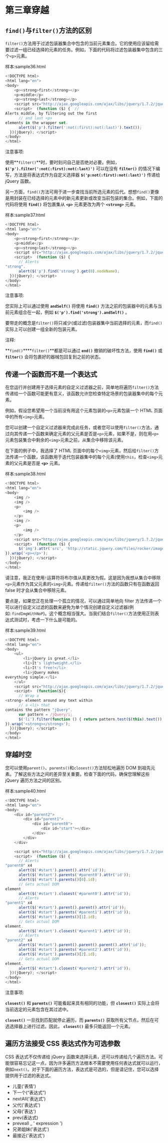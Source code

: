 # 第三章穿越

## `find()`与`filter()`方法的区别

`filter()`方法用于过滤包装器集合中包含的当前元素集合。它的使用应该留给需要过滤一组已经选择的元素的任务。例如，下面的代码将过滤包装器集中包含的三个`<p>`元素。

样本:sample36.html

```js
<!DOCTYPE html>
<html lang="en">
<body>
    <p><strong>first</strong></p>
    <p>middle</p>
    <p><strong>last</strong></p>
    <script src="http://ajax.googleapis.com/ajax/libs/jquery/1.7.2/jquery.min.js"></script>
    <script>  (function ($) {  //
Alerts middle, by filtering out the first 
      // and last <p>
elements in the wrapper set. 
      alert($('p').filter(':not(:first):not(:last)').text());
  })(jQuery); </script>
</body>
</html>

```

注意事项:

使用**`filter()`**时，要时刻问自己是否绝对必要。例如， **`$('p').filter(':not(:first):not(:last)')`** 可以在没有 **`filter()`** 的情况下编写，方法是将表达式作为自定义选择器 **`$('p:not(:first):not(:last)')`** 传递给 jQuery 函数。

另一方面，`find()`方法可用于进一步查找当前所选元素的后代。想想`find()`更像是用封装在已经选择的元素中的新元素更新或改变当前包装的集合。例如，下面的代码将使用 **`find()`** 将包裹集从 **`<p>`** 元素更改为两个 **`<strong>`** 元素。

样本:sample37.html

```js
<!DOCTYPE html>
<html lang="en">
<body>
    <p><strong>first</strong></p>
    <p>middle</p>
    <p><strong>last</strong></p>
    <script src="http://ajax.googleapis.com/ajax/libs/jquery/1.7.2/jquery.min.js"></script>
    <script>  (function ($) {
      // Alerts
"strong". 
      alert($('p').find('strong').get(0).nodeName);
  })(jQuery); </script>
</body>
</html>

```

注意事项:

您实际上可以通过使用 **`andSelf()`** 将使用 **`find()`** 方法之前的包装器中的元素与当前元素组合在一起，例如 **`$('p').find('strong').andSelf()`** 。

要带走的概念是`filter()`将只减少(或过滤)包装器集中当前选择的元素，而`find()`实际上可以创建一组全新的包装元素。

注释:

**`find()`****`filter()`**都是可以通过 **`end()`** 撤销的破坏性方法，使用 **`find()`** 或 **`filter()`** 会将包裹好的器械包回复到之前的状态。

## 传递一个函数而不是一个表达式

在您运行并创建用于选择元素的自定义过滤器之前，简单地将遍历`filter()`方法传递给一个函数可能更有意义，该函数允许您检查特定场景的包装器集中的每个元素。

例如，假设您希望用一个当前没有用这个元素包装的`<p>`元素包装一个 HTML 页面中的所有`<img>`元素。

您可以创建一个自定义过滤器来完成此任务，或者您可以使用`filter()`方法，通过向其传递一个函数来确定元素的父元素是否是`<p>`元素，如果不是，则在用`<p>`元素包装集合中剩余的`<img>`元素之前，从集合中移除该元素。

在下面的例子中，我选择了 HTML 页面中的每个`<img>`元素，然后给`filter()`方法传递一个函数，该函数用于迭代包装器集中的每个元素(使用`this`，检查`<img>`元素的父元素是否是 **`<p>`** 元素。

样本:sample38.html

```js
<!DOCTYPE html>
<html lang="en">
<body>
    <img />
    <img />
    <p>
        <img />
    </p>
    <img />
    <p>
        <img />
    </p>
    <script src="http://ajax.googleapis.com/ajax/libs/jquery/1.7.2/jquery.min.js"></script>
    <script>  (function ($) {
      $('img').attr('src', 'http://static.jquery.com/files/rocker/images/logo_jquery_215x53.gif').filter(function () { return !$(this).parent('p').length == 1
}).wrap('<p></p>');
  })(jQuery); </script>
</body>
</html>

```

请注意，我正在使用`!`运算符将布尔值从真更改为假。这是因为我想从集合中移除`<p>`元素作为其父元素的`<img>`元素。传递给`filter()`方法的函数只有在函数返回 false 时才会从集合中移除元素。

要点是，如果您正在处理一个孤立的情况，可以通过简单地向 filter 方法传递一个可以进行自定义过滤的函数来避免为单个情况创建自定义过滤器(例如`:findImgWithNoP`)。这个概念相当强大。当我们结合`filter()`方法使用正则表达式测试时，考虑一下什么是可能的。

样本:sample39.html

```js
<!DOCTYPE html>
<html lang="en">
<body>
    <ul>
        <li>jQuery is great.</li>
        <li>It's lightweight.</li>
        <li>It's free!</li>
        <li>jQuery makes
everything simple.</li>
    </ul>
    <script src="http://ajax.googleapis.com/ajax/libs/jquery/1.7.2/jquery.min.js"></script>
    <script>  (function($){  
      // Wrap a
<strong> element around any text within 
      // a <li> that
contains the pattern "jQuery". 
      var pattern = /jQuery/i;
      $('li').filter(function () { return pattern.test($(this).text());
}).wrap('<strong></strong>');
  })(jQuery); </script>
</body>
</html>

```

## 穿越时空

您可以使用`parent()`、`parents()`和`closest()`方法轻松地遍历 DOM 到祖先元素。了解这些方法之间的差异至关重要。检查下面的代码，确保您理解这些 jQuery 遍历方法之间的区别。

样本:sample40.html

```js
<!DOCTYPE html>
<html lang="en">
<body>
    <div id="parent2">
        <div id="parent1">
            <div id="parent0">
                <div id="start"></div>
            </div>
        </div>
    </div>

    <script src="http://ajax.googleapis.com/ajax/libs/jquery/1.7.2/jquery.min.js"></script>
    <script>  (function ($) {
      // Alerts
"parent0" x4 
      alert($('#start').parent().attr('id'));
      alert($('#start').parents('#parent0').attr('id'));
      alert($('#start').parents()[0].id);
      // Gets actual DOM
element 
      alert($('#start').closest('#parent0').attr('id'));
      // Alerts
"parent1" x4 
      alert($('#start').parent().parent().attr('id'));
      alert($('#start').parents('#parent1').attr('id'));
      alert($('#start').parents()[1].id);
      // Gets actual DOM
element. 
      alert($('#start').closest('#parent1').attr('id'));
      // Alerts
"parent2" x4 
      alert($('#start').parent().parent().parent().attr('id'));
      alert($('#start').parents('#parent2').attr('id'));
      alert($('#start').parents()[2].id);
      // Gets actual DOM
element. 
      alert($('#start').closest('#parent2').attr('id'));
  })(jQuery); </script>
</body>
</html>

```

注意事项:

**`closest()`** 和 **`parents()`** 可能看起来具有相同的功能，但 **`closest()`** 实际上会将当前选定的元素包含在其过滤中。

**`closest()`** 一旦找到匹配就停止遍历，而 **`parents()`** 获取所有父节点，然后在可选选择器上进行过滤。因此， **`closest()`** 最多只能返回一个元素。

## 遍历方法接受 CSS 表达式作为可选参数

CSS 表达式不仅传递给 jQuery 函数来选择元素，还可以传递给几个遍历方法。可能很容易忘记这一点，因为许多遍历方法根本不需要使用任何表达式就可以运行，例如`next()`。对于下面的遍历方法，表达式是可选的，但是请记住，您可以选择提供用于过滤的表达式。

*   儿童('表情')
*   下一个(“表达式”)
*   nextAll('表达式')
*   父代('表达式')
*   父母('表达')
*   prev(表达式)
*   preveall _ ' expression ')
*   兄弟姐妹('表达式')
*   最接近('表达式')
